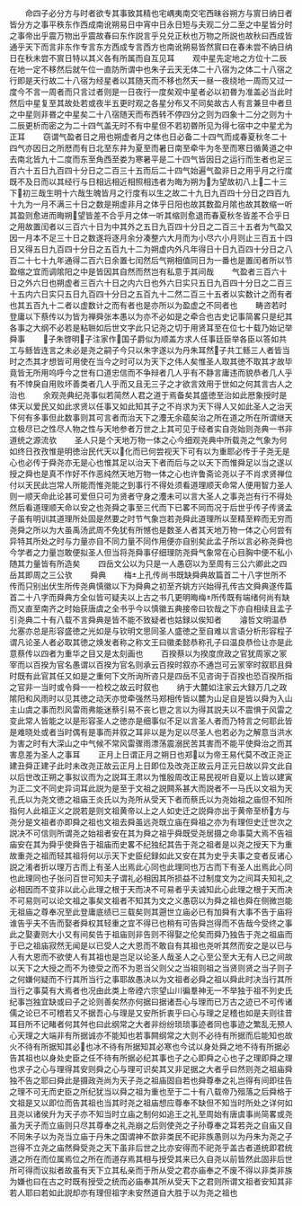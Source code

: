 <!-- { "loadSidebar": true } -->
　　命四子必分方与时者欲专其事致其精也宅嵎夷南交宅西昧谷朔方与賔日纳日者皆分方之事平秩东作西成南讹朔易日中宵中日永日短与夫观二分二至之中星皆分时之事帝出乎震万物出乎震故春曰东作説言乎兑兑正秋也万物之所説也故秋曰西成皆通乎天下而言非东作专言东方西成专言西方也南讹朔易皆然賔曰在春未尝不纳日纳日在秋未尝不賔日特以其义各有所属而自互见耳
　　观中星先定地之方位十二辰在地一定不移然后就午位一直防所谓中也朱子云天无体二十八宿为之体二十八宿之行即是天行故二十八宿为经星者以其随天而不移也然天一昼一夜绕地一周而又过一度今不言一周者而只言过者则是一日夜行一度矣观中星者必以初昬为准盖必当此时然后中星复至其故处若或夜半五更时观之各星分布又不同矣故古人有言兼旦中者旦之中星则非昬之中星矣二十八宿随天而布西转不停四分之则为四象十二分之则为十二辰更析而密之为二十四气盖无时不有中星但不若初昬所见为得七宿中之中星尤为正耳
　　窃谓气盈者日之用也朔虚者月之体也日必备二十四气而成春夏秋冬二十四气亦因日之所厯而有日北至东井为夏至而暑日南至牵牛为冬至而寒日循黄道之中去南北皆九十二度而东至角西至娄为寒暑平是二十四气皆因日之运行而生者也足三百六十五日九百四十分日之二百三十五而后二十四气始遍气盈非日之用乎月之行度既不及日而以其经行与日相远相近相照相违者为晦为朔为为望故初八上二十三下初三哉生明十六哉生魄皆月之行度有以生之故二十九日九百四十分日之四百九十九为一月不满三十日之数是朔虚非月之体乎日阳也故其数盈月隂也故其数缩一听其盈则愈进而晦朔望皆差不合乎月之体一听其缩则愈退而春夏秋冬皆差不合乎日之用故置闰者以三百六十日为中其外之五日九百四十分日之二百三十五者为气盈又因一月本不足三十日之数遂将逐月余分凑整六大月而为小尽六小月则止三百五十四日又得五日九百四十分日之五百九十二为朔虚内外凡年得日十日九百四十分日之八百二十七十九年通得二百六日余置七闰然后气朔相值同日为一番也是置闰者所以节盈缩之宜而调隂阳之中是皆因其自然而然岂有私意于其间哉
　　气盈者三百六十日之外六日也朔虚者三百六十日之内六日也外六日实只五日九百四十分日之二百三十五内六日实只五日九百四十分日之五百九十二然二百三十五者以实数计之而有者也其五百九十二者以虚数计之而有者也是亦所以为盈虚之不同者也
　　畴咨若时登庸以下蔡传以为皆为禅舜张本愚以为亦不必如是之牵合也古史记事简畧只是纪其各事之大纲不必若是粘聮如后世文字此只记尧之切于用贤耳至在位七十载乃始记举舜事
　　子朱啓明子注家作国子爵似为顺盖方求人任事廷臣举各臣以答如共工与鲧皆连言之未必是尧之嗣子今只以朱字遂以为丹朱耳然子共工鲧三人者皆当时之杰其才想皆可用使在当今之时可以为天下之伟人矣惟圣人取其徳不取其才故毕竟皆无所用呜呼今之世有口道忠信而不争辩者几人乎有不静言庸违而貌恭者几人乎有不悻戾自用败坏善类者几人乎而又且无三子之才欲言效用于世如之何其言古人之治也
　　余观尧典纪尧事似若简然人君之道于焉备矣其盛徳至治如此厯象授时是体天以爱民又如此求贤以任事又如此知其子之不肖求为天下得人又如此圣人之治天下何有多事但此数事则其可言者而治天下之灋无余蕴矣治之所在道之所在所谓继天立极尽已之性尽人物之性与天地参者万世之上其可见于经者实自尧始则尧典一书非道统之源流欤
　　圣人只是个天地万物一体之心今细观尧典中所载尧之气象为何如终日孜孜惟是明徳治民代天以化而已何尝视天下可有以为重耶必传于子尧无是心也必传于舜尧亦无是心也惟其足以治天下者而后与之以天下而惟舜足以当之遂以授之舜也是真不作好不作恶纯然天地万物一体之心也许鲁斋论尧以子不肖求贤禅位付以天民此岂常人所能而惟尧能之到事行不得处须看道理顺天命常人便用智力圣人则一顺天命此论甚可爱但只可为贤者守身之灋未可以言大圣人之事尧岂有行不得处然后看道理顺天命以安之也尧舜之事至三代而下已畧不同而况于后世乎传子传贤孟子虽有明训其道理所处固是然要之时节气象岂若尧舜此道理所以至精至粹而无穷而尧舜之所以为大虽禹汤武周不免犹有所憾也是数圣人者其天地万物一体之心何尝有异特其所处之时与力量亦自不同力量不同作用便亦自别矣此孟子所以言必称尧舜也今学者之力量岂敢便拟圣人但当将尧舜事仔细理防尧舜气象常在心目胸中便不私小随其力量皆有所造矣
　　四岳文公以为只是一人愚窃以为至周有三公六卿此之四岳其即周之三公欤
　　舜典
　　梅上孔传尚书既缺舜典故篇首二十八字世所不传而只别出伏生所传尧典慎徽以下为舜典之初至齐姚方兴始得孔传古文舜典遂传篇首二十八字而舜典方全似皆可疑夫以上古之书几更明晦梅所传既有端绪何尚有缺而又直至南齐之时始获唐虞之全书乎今以慎徽五典接帝曰钦哉之下亦自相续且孟子引尧典二十有八载不言舜典是皆不能不致疑者也姑録以俟知者
　　濬哲文明温恭允塞亦总是形容盛徳之光如是与钦明文思同圣人盛徳之至自难以言语分析形容程子谓凡论圣人者必取其徳之焕发者称之称文王曰徽柔懿恭称孔子曰温良恭俭让亦是此意蔡传以四者为重华之目又是太刻画也
　　百揆蔡以为揆度庶政之官犹周家之冡宰而以百揆为官名愚谓以百揆为官名则承云百揆时叙亦不通岂可云冡宰时叙耶且舜时既有此官其任又如是之重何下文所询所咨只是四岳不见咨询于百揆也恐百揆所指之官非一当时或令舜一一检校之故云时叙也
　　纳于大麓如注家云大録万几之政隂阳和风雨时以见其徳之动天亦觉牵强然马郑相传皆以麓为山足自是皆以舜为入山主山虞之事而烈风雷雨弗能迷蔡引易不丧匕鬯之言以为得其説夫以不震惧于风雷之变此常人皆能之以是形容圣人之徳亦是细事似不足以言圣人者而乃特言之何耶此皆是难晓处或者当时偶有是事而并叙之耳非以是为足以尽圣人也若必为之解意当洪水为害之时有大深山之中气候不常风雷骤雨漂荡震溺民苦其害而不能平使舜治之而其害息差为圣人之事耳
　　正月上日谓正月之朔日也郑以为帝王易代莫不改正尧正建丑舜正建子此时未改尧正故云正月上日即位及改尧正故云月正元日故以异文此自以后世改正朔之事拟议而为之説耳王肃以为惟殷周改正易民视听自夏以上皆以建寅为正二文不同史异词耳此説为是至于文祖之説闗系甚大而説者不一马氏以文祖为天孔氏以为尧文徳之祖庙王炎氏以为尧所从受天下者而蔡氏以为尧始祖之庙但不知所指何人此祖正义之説若是则文祖黄帝以上之人如史迁之説舜亦出于黄帝至桥方与尧分是文祖者亦即舜之祖也文祖去舜虽远尧既立庙在舜祖之亦为有理但史迁世次之説决不可信则所谓尧之始祖者安在其为舜之祖乎舜既受尧居摄之命事莫大焉不告祖庙安在其为舜乎使舜告于祖庙而史畧不纪独纪其告于尧之祖者是以尧之授天下为重故重尧之祖而轻其祖将何以示天下史臣纪録如此又安在其为史乎夫事之变者反诸心説之淆者折以理万古而上有圣人出焉此心同也此理同也万古而下有圣人出焉此心同也此理同也子张问百世可知夫子谓礼必相因其所损益不过制度文为之间耳夫知礼之必相因而不变非以此心此理之根于天而决不可易者乎夫诚知此心此理之根于天而决不可易则可以论文祖之事矣文祖者不知其为文之义愚窃以为舜之祖也舜在侧微岂能无祖庙之尊奉况至此登庸底绩已三载矣则其遡世立庙必已有加舜有大事不告于庙将谁告乎夫不告而娶者舜权其轻重之宜不得已也稍有可告舜岂得而不告哉今受终之事此之娶妻则大小又有间矣告于祖庙则非告则不得娶之伦矣而舜乃独告于尧之祖庙而于已之祖庙寂然无闻是以已受人之大恩而不敢自有其祖也尧听其然而安之是以已与人有大恩而不欲使人有其祖也是岂足以论圣人哉圣人之心至公至大无有人已之间故以天下之大授之而不为徳受之而不为恩当父则父之当祖则祖之当贤则贤之当子则子之何嫌何疑而不行其所当行之事耶故愚决以为文祖者必舜之祖以舜此时决当行其所当行之事莫有大焉者也况由此类上帝禋六宗望山川徧羣神无一不举独于祖不列史氏纪事岂独宜缺或曰子之论则善矣然亦何据曰据诸吾心与理而已万古之迹已不可传诸儒之论已不可稽若又不据吾心与理是又安所折衷乎曰心与理之足稽也如是夫则往昔耳目所不记睹者何其舛也曰此纲常之大者非纷纷琐琐事迹者同也事迹之繁乱无预人心天理之大端非有所据诚亦不能知也若事闗纲常之大则不必待有所据而后能知也故火不待有所据知其必也冰不待有所据知其必寒也今试以身处舜之地不待有所据必告其祖也以身处史臣之任不待有所据必纪其事也子之心即舜之心也子之理即舜之理也求子之心与理得其安则舜之心与理可识矣其又非足据之大者乎曰然则尧之祖庙舜独不告之耶曰舜此是摄政尧尚为天子尧之祖庙固自若也舜尊奉之礼岂得有间即往告之理不可无而史臣之所纪犹当以舜之祖为重也至于二十有八载帝乃殂落之后舜格于文祖是又以即位而告其祖也当其时尧之祖庙想应尊奉不缺但不知当时所处之详何如且尧以诸侯升为天子亦不知当时立庙之制何如追王之礼至周始有唐虞事尚简畧或尧虽为天子而立庙则只尽其尊奉之礼尧崩之后则使尧之子孙尊奉之耳若尧之自庙又自不同朱子以为尧当立庙于丹朱之国谓神不歆非类民不祀非族愚则以为丹朱为尧之子岂得不立尧之庙然舜受尧之天下虽非后世之比亦安得而不祀尧乎盖古者道统即君统道之所在而位属焉位之所在而道存焉其相与授受其来已久自尧以前皆然此固非后世所可得而议拟者故虽有天下立其私亲而于所从受之君亦庙奉之不废不得以非类非族为嫌也曰在古之时既有授受之统而必庙奉其所从受天下之君则所谓文祖者安知其非若人耶曰若如此説却亦有理但祖字未安然道自大胜于以为尧之祖也
